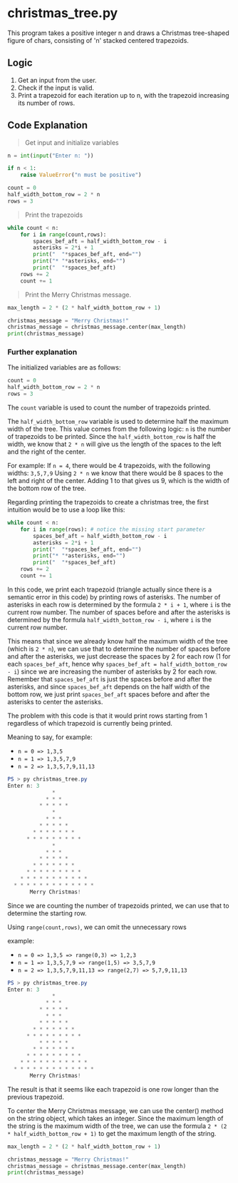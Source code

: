 # christmas_tree.py

This program takes a positive integer n and draws a Christmas tree-shaped figure of chars, consisting of 'n' stacked centered trapezoids.

## Logic

1. Get an input from the user.
2. Check if the input is valid.
3. Print a trapezoid for each iteration up to n, with the trapezoid increasing its number of rows.

## Code Explanation

> Get input and initialize variables

```python
n = int(input("Enter n: "))

if n < 1:
    raise ValueError("n must be positive")

count = 0
half_width_bottom_row = 2 * n
rows = 3
```

> Print the trapezoids

```python
while count < n:
    for i in range(count,rows):
        spaces_bef_aft = half_width_bottom_row - i
        asterisks = 2*i + 1
        print("  "*spaces_bef_aft, end="")
        print("* "*asterisks, end="")
        print("  "*spaces_bef_aft)
    rows += 2
    count += 1
```

> Print the Merry Christmas message.

```python
max_length = 2 * (2 * half_width_bottom_row + 1)

christmas_message = "Merry Christmas!"
christmas_message = christmas_message.center(max_length)
print(christmas_message)
```

### Further explanation

The initialized variables are as follows:

```python
count = 0
half_width_bottom_row = 2 * n
rows = 3
```

The `count` variable is used to count the number of trapezoids printed.

The `half_width_bottom_row` variable is used to determine half the maximum width of the tree. This value comes from the following logic:
`n` is the number of trapezoids to be printed. Since the `half_width_bottom_row` is half the width, we know that `2 * n` will give us the length of the spaces to the left and the right of the center.

For example: If `n = 4`, there would be 4 trapezoids, with the following widths: `3,5,7,9`
Using `2 * n` we know that there would be 8 spaces to the left and right of the center. Adding 1 to that gives us 9, which is the width of the bottom row of the tree.

Regarding printing the trapezoids to create a christmas tree, the first intuition would be to use a loop like this:

```python
while count < n:
    for i in range(rows): # notice the missing start parameter
        spaces_bef_aft = half_width_bottom_row - i
        asterisks = 2*i + 1
        print("  "*spaces_bef_aft, end="")
        print("* "*asterisks, end="")
        print("  "*spaces_bef_aft)
    rows += 2
    count += 1
```

In this code, we print each trapezoid (triangle actually since there is a semantic error in this code) by printing rows of asterisks. The number of asterisks in each row is determined by the formula `2 * i + 1`, where `i` is the current row number. The number of spaces before and after the asterisks is determined by the formula `half_width_bottom_row - i`, where `i` is the current row number.

This means that since we already know half the maximum width of the tree (which is `2 * n`), we can use that to determine the number of spaces before and after the asterisks, we just decrease the spaces by 2 for each row (1 for each `spaces_bef_aft`, hence why `spaces_bef_aft = half_width_bottom_row - i`) since we are increasing the number of asterisks by 2 for each row. Remember that `spaces_bef_aft` is just the spaces before and after the asterisks, and since `spaces_bef_aft` depends on the half width of the bottom row, we just print `spaces_bef_aft` spaces before and after the asterisks to center the asterisks.

The problem with this code is that it would print rows starting from 1 regardless of which trapezoid is currently being printed.

Meaning to say, for example:

- `n = 0 => 1,3,5`
- `n = 1 => 1,3,5,7,9`
- `n = 2 => 1,3,5,7,9,11,13`

```powershell
PS > py christmas_tree.py
Enter n: 3
              *
            * * *
          * * * * *
              *
            * * *
          * * * * *
        * * * * * * *
      * * * * * * * * *
              *
            * * *
          * * * * *
        * * * * * * *
      * * * * * * * * *
    * * * * * * * * * * *
  * * * * * * * * * * * * *
       Merry Christmas!
```

Since we are counting the number of trapezoids printed, we can use that to determine the starting row.

Using `range(count,rows)`, we can omit the unnecessary rows

example:

- `n = 0 => 1,3,5 => range(0,3) => 1,2,3`
- `n = 1 => 1,3,5,7,9 => range(1,5) => 3,5,7,9`
- `n = 2 => 1,3,5,7,9,11,13 => range(2,7) => 5,7,9,11,13`

```powershell
PS > py christmas_tree.py
Enter n: 3
              *
            * * *
          * * * * *
            * * *
          * * * * *
        * * * * * * *
      * * * * * * * * *
          * * * * *
        * * * * * * *
      * * * * * * * * *
    * * * * * * * * * * *
  * * * * * * * * * * * * *
       Merry Christmas!
```

The result is that it seems like each trapezoid is one row longer than the previous trapezoid.

To center the Merry Christmas message, we can use the center() method on the string object, which takes an integer. Since the maximum length of the string is the maximum width of the tree, we can use the formula `2 * (2 * half_width_bottom_row + 1)` to get the maximum length of the string.

```python
max_length = 2 * (2 * half_width_bottom_row + 1)

christmas_message = "Merry Christmas!"
christmas_message = christmas_message.center(max_length)
print(christmas_message)
```
